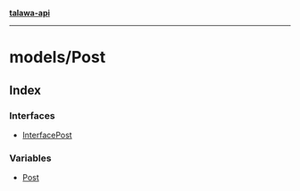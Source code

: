 [**talawa-api**](../../README.md)

***

# models/Post

## Index

### Interfaces

- [InterfacePost](interfaces/InterfacePost.md)

### Variables

- [Post](variables/Post.md)
